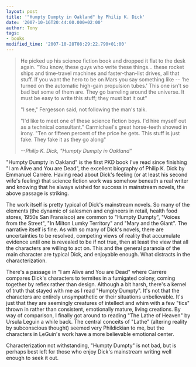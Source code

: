 ```yaml
---
layout: post
title: '"Humpty Dumpty in Oakland" by Philip K. Dick'
date: '2007-10-16T20:44:00.000+02:00'
author: Tony
tags:
- books
modified_time: '2007-10-28T08:29:22.790+01:00'
---
```


> He picked up his science fiction book and dropped it flat to the desk again.
> "You know, these guys who write these things... these rocket ships and
> time-travel machines and faster-than-list drives, all that stuff. If you want
> the hero to be on Mars you say something like -- 'he turned on the automatic
> high-gain propulsion tubes.' This one isn't so bad but some of them are. They
> go barreling around the universe. It must be easy to write this stuff; they
> must bat it out"
>
> "I see," Fergesson said, not following the man's talk.
>
> "I'd like to meet one of these science fiction boys. I'd hire myself out as a
> technical consultant."  Carmichael's great horse-teeth showed in irony. "Ten or
> fifteen percent of the price he gets. This stuff is just fake. They fake it as
> they go along"
>
> <cite>--Philip K. Dick, "Humpty Dumpty in Oakland"</cite>

"Humpty Dumpty in Oakland" is the first PKD book I've read since finishing "I am
Alive and You are Dead", the excellent biography of Philip K. Dick by Emmanuel
Carrère. Having read about Dick's feeling (or at least his second wife's
feeling) that science fiction work was somehow beneath a real writer and knowing
that he always wished for success in mainstream novels, the above passage is
striking.

The work itself is pretty typical of Dick's mainstream novels. So many of the
elements (the dynamic of salesmen and engineers in retail, health food stores,
1950s San Fransisco) are common to "Humpty Dumpty", "Voices from the Street",
"In Milton Lumky Territory" and "Mary and the Giant". The narrative itself is
fine. As with so many of Dick's novels, there are uncertainties to be resolved,
competing views of reality that accumulate evidence until one is revealed to be
if not true, then at least the view that all the characters are willing to act
on. This and the general paranoia of the main character are typical Dick, and
enjoyable enough. What distracts in the characterization.

There's a passage in "I am Alive and You are Dead" where Carrère compares Dick's
characters to termites in a fumigated colony, coming together by reflex rather
than design. Although a bit harsh, there's a kernel of truth that stayed with
me as I read "Humpty Dumpty". It's not that the characters are entirely
unsympathetic or their situations unbelievable. It's just that they are
seemingly creatures of intellect and whim with a few "tics" thrown in rather
than consistent, emotionally mature, living creations. By way of comparison, I
finally got around to reading "The Lathe of Heaven" by Ursula Leguin a while
back. The central conceits of "Lathe" (altering reality by subconscious
thought) seemed very Phildickian to me, but the characters in LeGuin's work have
a more believable emotional center.

Characterization not withstanding, "Humpty Dumpty" is not bad, but is perhaps
best left for those who enjoy Dick's mainstream writing well enough to seek it
out.